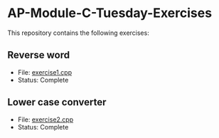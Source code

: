 # AP-Module-C-Tuesday-Exercises

This repository contains the following exercises:

## Reverse word 
- File: [exercise1.cpp](exercise1.cpp)
- Status: Complete

## Lower case converter 
- File: [exercise2.cpp](exercise2.cpp)
- Status: Complete


